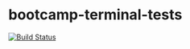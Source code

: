 # bootcamp-terminal-tests
[![Build Status](https://travis-ci.org/salizwa27/bootcamp-terminal-tests.svg?branch=master)](https://travis-ci.org/salizwa27/bootcamp-terminal-tests)
